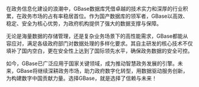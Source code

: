 在政务信息化建设的浪潮中，GBase数据库凭借卓越的技术实力和深厚的行业积累，在政务市场的占有率稳居首位。作为国产数据库的领军者，GBase以高效、稳定、安全为核心优势，为政府机构提供了强大的数据支撑与保障。

无论是海量数据的存储管理，还是复杂业务场景下的高性能需求，GBase都能从容应对，满足各级政府部门对数据处理的多样化要求。其自主研发的核心技术不仅填补了国内空白，更在安全性上达到了国际领先水平，确保政务数据的安全可控。

如今，GBase已广泛应用于国家关键领域，成为推动智慧政务发展的引擎。未来，GBase将继续深耕政务市场，助力政府数字化转型，用数据驱动服务创新，为构建数字中国贡献力量。选择GBase，就是选择了信赖与未来！